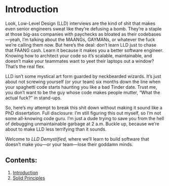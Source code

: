 # Introduction

Look, Low-Level Design (LLD) interviews are the kind of shit that makes even senior engineers sweat like they’re defusing a bomb. They’re a staple at those big-ass companies with paychecks as bloated as their codebases—yeah, I’m talking about the MAANGs, GAYMANs, or whatever the fuck we’re calling them now. But here’s the deal: don’t learn LLD just to chase that FAANG cash. Learn it because it makes you a better software engineer. Knowing how to architect your code so it’s scalable, maintainable, and doesn’t make your teammates want to yeet their laptops out a window? That’s the real flex.

LLD isn’t some mystical art form guarded by neckbearded wizards. It’s just about not screwing yourself (or your team) six months down the line when your spaghetti code starts haunting you like a bad Tinder date. Trust me, you don’t want to be the guy whose code makes people mutter, “What the actual fuck?” in stand-ups.

So, here’s my attempt to break this shit down without making it sound like a PhD dissertation. Full disclosure: I’m still figuring this out myself, so I’m not some all-knowing code guru. I’m just a dude trying to save you from the hell of debugging unmaintainable garbage at 2 a.m. Buckle up, because we’re about to make LLD less terrifying than it sounds.

Welcome to *LLD Demystified*, where we’ll learn to build software that doesn’t make you—or your team—lose their goddamn minds.

## Contents:
1. [Introduction](introduction.md)
2. [Solid Principles](solid_principles.md)
